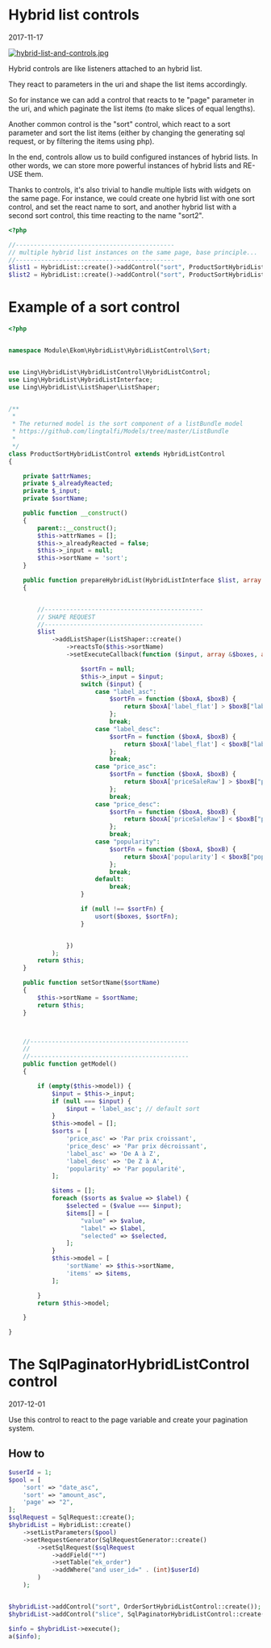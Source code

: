 Hybrid list controls
========================
2017-11-17


[![hybrid-list-and-controls.jpg](http://lingtalfi.com/img/universe/HybridList/hybrid-list-and-controls.jpg)](http://lingtalfi.com/img/universe/HybridList/hybrid-list-and-controls.jpg)




Hybrid controls are like listeners attached to an hybrid list.

They react to parameters in the uri and shape the list items accordingly.



So for instance we can add a control that reacts to te "page" parameter in the uri,
and which paginate the list items (to make slices of equal lengths).

Another common control is the "sort" control, which react to a sort parameter and sort the list items
(either by changing the generating sql request, or by filtering the items using php).



In the end, controls allow us to build configured instances of hybrid lists.
In other words, we can store more powerful instances of hybrid lists and RE-USE them.

Thanks to controls, it's also trivial to handle multiple lists with widgets on the same page.
For instance, we could create one hybrid list with one sort control, and set the react name to sort,
and another hybrid list with a second sort control, this time reacting to the name "sort2".




```php
<?php

//--------------------------------------------
// multiple hybrid list instances on the same page, base principle...
//--------------------------------------------
$list1 = HybridList::create()->addControl("sort", ProductSortHybridListControl::create()->setSortName("sort"));
$list2 = HybridList::create()->addControl("sort", ProductSortHybridListControl::create()->setSortName("sort2"));
```




Example of a sort control
================================

```php
<?php


namespace Module\Ekom\HybridList\HybridListControl\Sort;


use Ling\HybridList\HybridListControl\HybridListControl;
use Ling\HybridList\HybridListInterface;
use Ling\HybridList\ListShaper\ListShaper;


/**
 *
 * The returned model is the sort component of a listBundle model
 * https://github.com/lingtalfi/Models/tree/master/ListBundle
 *
 */
class ProductSortHybridListControl extends HybridListControl
{

    private $attrNames;
    private $_alreadyReacted;
    private $_input;
    private $sortName;

    public function __construct()
    {
        parent::__construct();
        $this->attrNames = [];
        $this->_alreadyReacted = false;
        $this->_input = null;
        $this->sortName = 'sort';
    }

    public function prepareHybridList(HybridListInterface $list, array $context)
    {


        //--------------------------------------------
        // SHAPE REQUEST
        //--------------------------------------------
        $list
            ->addListShaper(ListShaper::create()
                ->reactsTo($this->sortName)
                ->setExecuteCallback(function ($input, array &$boxes, array &$info = [], $originalBoxes) use ($context) {

                    $sortFn = null;
                    $this->_input = $input;
                    switch ($input) {
                        case "label_asc":
                            $sortFn = function ($boxA, $boxB) {
                                return $boxA['label_flat'] > $boxB["label_flat"];
                            };
                            break;
                        case "label_desc":
                            $sortFn = function ($boxA, $boxB) {
                                return $boxA['label_flat'] < $boxB["label_flat"];
                            };
                            break;
                        case "price_asc":
                            $sortFn = function ($boxA, $boxB) {
                                return $boxA['priceSaleRaw'] > $boxB["priceSaleRaw"];
                            };
                            break;
                        case "price_desc":
                            $sortFn = function ($boxA, $boxB) {
                                return $boxA['priceSaleRaw'] < $boxB["priceSaleRaw"];
                            };
                            break;
                        case "popularity":
                            $sortFn = function ($boxA, $boxB) {
                                return $boxA['popularity'] < $boxB["popularity"];
                            };
                            break;
                        default:
                            break;
                    }

                    if (null !== $sortFn) {
                        usort($boxes, $sortFn);
                    }


                })
            );
        return $this;
    }

    public function setSortName($sortName)
    {
        $this->sortName = $sortName;
        return $this;
    }



    //--------------------------------------------
    //
    //--------------------------------------------
    public function getModel()
    {

        if (empty($this->model)) {
            $input = $this->_input;
            if (null === $input) {
                $input = 'label_asc'; // default sort
            }
            $this->model = [];
            $sorts = [
                'price_asc' => 'Par prix croissant',
                'price_desc' => 'Par prix décroissant',
                'label_asc' => 'De A à Z',
                'label_desc' => 'De Z à A',
                'popularity' => 'Par popularité',
            ];

            $items = [];
            foreach ($sorts as $value => $label) {
                $selected = ($value === $input);
                $items[] = [
                    "value" => $value,
                    "label" => $label,
                    "selected" => $selected,
                ];
            }
            $this->model = [
                'sortName' => $this->sortName,
                'items' => $items,
            ];

        }
        return $this->model;

    }

}
```




The SqlPaginatorHybridListControl control
========================================
2017-12-01


Use this control to react to the page variable and create your pagination system.


How to
-----------

```php
$userId = 1;
$pool = [
    'sort' => "date_asc",
    'sort' => "amount_asc",
    'page' => "2",
];
$sqlRequest = SqlRequest::create();
$hybridList = HybridList::create()
    ->setListParameters($pool)
    ->setRequestGenerator(SqlRequestGenerator::create()
        ->setSqlRequest($sqlRequest
            ->addField("*")
            ->setTable("ek_order")
            ->addWhere("and user_id=" . (int)$userId)
        )
    );


$hybridList->addControl("sort", OrderSortHybridListControl::create());
$hybridList->addControl("slice", SqlPaginatorHybridListControl::create()->setNumberOfItemsPerPage(1));

$info = $hybridList->execute();
a($info);

```






